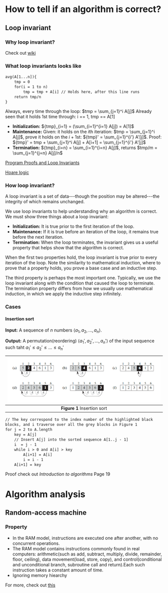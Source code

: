 # How to tell if an algorithm is correct?
## Loop invariant
### Why loop invariant?
Check out [wiki](https://en.wikipedia.org/wiki/Loop_invariant)


### What loop invariants looks like
```
avg(A[1...n]){
    tmp = 0
    for(i = 1 to n)
        tmp = tmp + A[i] // Holds here, after this line runs
    return tmp/n
}
```
Always, every time through the loop: $tmp = \sum_{j=1}^i A[j]$
Already seen that it holds 1st time through: i == 1, tmp == A\[1\]

- **Initialization:** ${tmp}_{i=1} = (\sum_{i=1}^{i=1} A[j]) = A[1]$
- **Maintenance:** Given: it holds on the $i$th iteration: $tmp = \sum_{j=1}^i A[j]$, prove it holds on the $i+1$st: ${tmp}' = \sum_{j=1}^{i'} A'[j]$. Proof: ${tmp}' = tmp + \sum_{j=1}^i A[j] + A[i+1] = \sum_{j=1}^{i'} A'[j]$
- **Termination:** ${tmp}_{i=n} = \sum_{i=1}^{i=n} A[j]$, returns $tmp/m = \sum_{j=1}^{j=n} A[j]/n$

[Program Proofs and Loop Invariants](https://www.youtube.com/watch?v=3YP6NP1_tF0)

[Hoare logic](https://en.wikipedia.org/wiki/Hoare_logic)

### How loop invariant?
A loop invariant is a set of data---though the position may be altered---the integrity of which remains unchanged.

We use loop invariants to help understanding why an algorithm is correct. We must show three things about a loop invariant:
- **Initialization:** It is true prior to the first iteration of the loop.
- **Maintenance:** If it is true before an iteration of the loop, it remains true before the next iteration.
- **Termination:** When the loop terminates, the invariant gives us a useful property that helps show that the algorithm is correct.

When the first two properties hold, the loop invariant is true prior to every iteration of the loop. Note the similarity to mathematical induction, where to prove that a property holds, you prove a base case and an inductive step. 

The third property is perhaps the most important one. Typically, we use the loop invariant along with the condition that caused the loop to terminate. The termination property differs from how we usually use mathematical induction, in which we apply the inductive step infinitely.

### Cases
#### Insertion sort
**Input:** A sequence of $n$ numbers $\langle a_1, a_2, ..., a_n \rangle$.

**Output:** A permutation(reordering) $\langle {a_1}', {a_2}', ..., {a_n}' \rangle$ of the input sequence such taht ${a_1}' \leq {a_2}' \leq ... \leq {a_n}'$

| ![How insertion sort works](../../assets/insertion-sort.PNG) |
| :--: |
| **Figure 1** Insertion sort|

```
// The key correspond to the index number of the highlighted black blocks, and i traverse over all the grey blocks in Figure 1
for j = 2 to A.length
    key = A[j]
    // Insert A[j] into the sorted sequence A[1..j - 1]
    i  = j - 1
    while i > 0 and A[i] > key
        A[i+1] = A[i]
        i = i - 1
    A[i+1] = key
```
Proof check out *Introduction to algorithms* Page 19

# Algorithm analysis
## Random-access machine
### Property
- In the RAM model, instructions are executed one after another, with no concurrent operations.
- The RAM model contains instructions commonly found in real computers: arithmetic(such as add, subtract, multiply, divide, remainder, floor, ceiling), data movement(load, store, copy), and control(conditional and unconditional branch, subroutine call and return).Each such instruction takes a constant amount of time.
- Ignoring memory hiearchy

For more, check out [this](https://en.wikipedia.org/wiki/Random-access_machine)